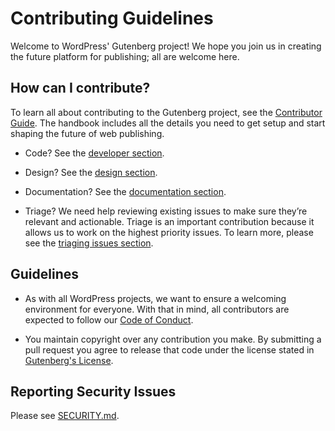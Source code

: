 # Contributing Guidelines

Welcome to WordPress' Gutenberg project! We hope you join us in creating the future platform for publishing; all are welcome here.

## How can I contribute?

To learn all about contributing to the Gutenberg project, see the [Contributor Guide](/docs/contributors/README.md). The handbook includes all the details you need to get setup and start shaping the future of web publishing.

-   Code? See the [developer section](/docs/contributors/code/README.md).

-   Design? See the [design section](/docs/contributors/design/README.md).

-   Documentation? See the [documentation section](/docs/contributors/documentation/README.md).

-   Triage? We need help reviewing existing issues to make sure they’re relevant and actionable. Triage is an important contribution because it allows us to work on the highest priority issues. To learn more, please see the [triaging issues section](docs/contributors/triage.md).

## Guidelines

-   As with all WordPress projects, we want to ensure a welcoming environment for everyone. With that in mind, all contributors are expected to follow our [Code of Conduct](/CODE_OF_CONDUCT.md).

-   You maintain copyright over any contribution you make. By submitting a pull request you agree to release that code under the license stated in [Gutenberg's License](/LICENSE.md).

## Reporting Security Issues

Please see [SECURITY.md](/SECURITY.md).
